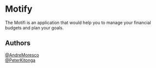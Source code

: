 # Motify
The Motifi is an application that would help you to manage your financial budgets and plan your goals.

## Authors
[@AndreMoresco](https://www.github.com/AndreMoresco)  
[@PeterKitonga](https://www.github.com/PeterKitonga)
